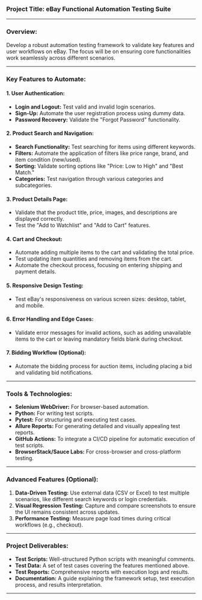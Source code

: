 ### **Project Title:** **eBay Functional Automation Testing Suite**

---

### **Overview:**
Develop a robust automation testing framework to validate key features and user workflows on eBay. The focus will be on ensuring core functionalities work seamlessly across different scenarios.

---

### **Key Features to Automate:**

#### 1. **User Authentication:**
   - **Login and Logout:** Test valid and invalid login scenarios.
   - **Sign-Up:** Automate the user registration process using dummy data.
   - **Password Recovery:** Validate the "Forgot Password" functionality.

#### 2. **Product Search and Navigation:**
   - **Search Functionality:** Test searching for items using different keywords.
   - **Filters:** Automate the application of filters like price range, brand, and item condition (new/used).
   - **Sorting:** Validate sorting options like "Price: Low to High" and "Best Match."
   - **Categories:** Test navigation through various categories and subcategories.

#### 3. **Product Details Page:**
   - Validate that the product title, price, images, and descriptions are displayed correctly.
   - Test the "Add to Watchlist" and "Add to Cart" features.

#### 4. **Cart and Checkout:**
   - Automate adding multiple items to the cart and validating the total price.
   - Test updating item quantities and removing items from the cart.
   - Automate the checkout process, focusing on entering shipping and payment details.

#### 5. **Responsive Design Testing:**
   - Test eBay's responsiveness on various screen sizes: desktop, tablet, and mobile.

#### 6. **Error Handling and Edge Cases:**
   - Validate error messages for invalid actions, such as adding unavailable items to the cart or leaving mandatory fields blank during checkout.

#### 7. **Bidding Workflow (Optional):**
   - Automate the bidding process for auction items, including placing a bid and validating bid notifications.

---

### **Tools & Technologies:**

- **Selenium WebDriver:** For browser-based automation.
- **Python:** For writing test scripts.
- **Pytest:** For structuring and executing test cases.
- **Allure Reports:** For generating detailed and visually appealing test reports.
- **GitHub Actions:** To integrate a CI/CD pipeline for automatic execution of test scripts.
- **BrowserStack/Sauce Labs:** For cross-browser and cross-platform testing.

---

### **Advanced Features (Optional):**
1. **Data-Driven Testing:** Use external data (CSV or Excel) to test multiple scenarios, like different search keywords or login credentials.
2. **Visual Regression Testing:** Capture and compare screenshots to ensure the UI remains consistent across updates.
3. **Performance Testing:** Measure page load times during critical workflows (e.g., checkout).

---

### **Project Deliverables:**

- **Test Scripts:** Well-structured Python scripts with meaningful comments.
- **Test Data:** A set of test cases covering the features mentioned above.
- **Test Reports:** Comprehensive reports with execution logs and results.
- **Documentation:** A guide explaining the framework setup, test execution process, and results interpretation.

---